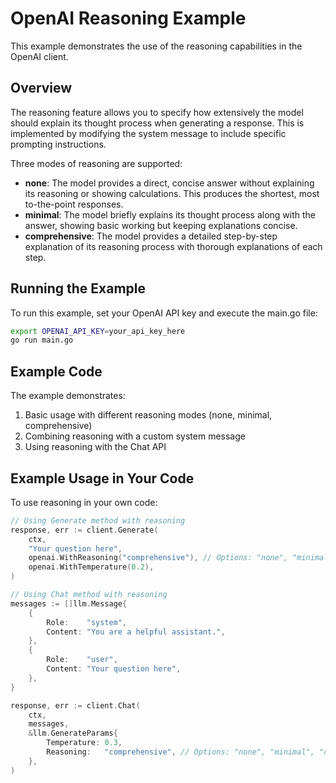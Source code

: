# OpenAI Reasoning Example

This example demonstrates the use of the reasoning capabilities in the OpenAI client.

## Overview

The reasoning feature allows you to specify how extensively the model should explain its thought process when generating a response. This is implemented by modifying the system message to include specific prompting instructions.

Three modes of reasoning are supported:

- **none**: The model provides a direct, concise answer without explaining its reasoning or showing calculations. This produces the shortest, most to-the-point responses.
- **minimal**: The model briefly explains its thought process along with the answer, showing basic working but keeping explanations concise.
- **comprehensive**: The model provides a detailed step-by-step explanation of its reasoning process with thorough explanations of each step.

## Running the Example

To run this example, set your OpenAI API key and execute the main.go file:

```bash
export OPENAI_API_KEY=your_api_key_here
go run main.go
```

## Example Code

The example demonstrates:

1. Basic usage with different reasoning modes (none, minimal, comprehensive)
2. Combining reasoning with a custom system message
3. Using reasoning with the Chat API

## Example Usage in Your Code

To use reasoning in your own code:

```go
// Using Generate method with reasoning
response, err := client.Generate(
    ctx,
    "Your question here",
    openai.WithReasoning("comprehensive"), // Options: "none", "minimal", "comprehensive"
    openai.WithTemperature(0.2),
)

// Using Chat method with reasoning
messages := []llm.Message{
    {
        Role:    "system",
        Content: "You are a helpful assistant.",
    },
    {
        Role:    "user",
        Content: "Your question here",
    },
}

response, err := client.Chat(
    ctx,
    messages,
    &llm.GenerateParams{
        Temperature: 0.3,
        Reasoning:   "comprehensive", // Options: "none", "minimal", "comprehensive"
    },
)
```
